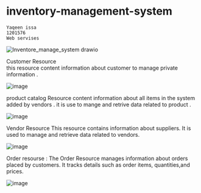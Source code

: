 # inventory-management-system
    Yaqeen issa 
    1201576 
    Web servises 


![Inventore_manage_system drawio](https://github.com/yaqeenissa/inventory-management-system/assets/121451794/8e2f7b75-2137-4397-8bb6-fce83d923c8b)

Customer Resource  
this resource content information about customer to manage private information .

![image](https://github.com/yaqeenissa/inventory-management-system/assets/121451794/a06ed479-36e1-4b32-a4a3-24eedabfc4a3)

product catalog  Resource 
content information about all items in the system added by vendors . it is use to mange and retrive data related to product .

![image](https://github.com/yaqeenissa/inventory-management-system/assets/121451794/4a3356db-9c87-4ece-a612-c364fdb143d6)

Vendor Resource This resource contains information about  suppliers. It is used to manage and retrieve data related to vendors.

![image](https://github.com/yaqeenissa/inventory-management-system/assets/121451794/5f677198-86ba-44ea-b9d8-c7a50a01004e)

Order resourse : The Order Resource manages information about orders placed by customers. It tracks details such as order items, quantities,and  prices.

![image](https://github.com/yaqeenissa/inventory-management-system/assets/121451794/37e0ee0b-f0c7-494a-a034-81f84f9b6b9c)






